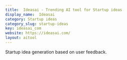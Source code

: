 ```yaml
---
title:  Ideasai - Trending AI tool for Startup ideas
display_name:  Ideasai
category: Startup ideas
category_slug: startup-ideas
key: ideasai_com
website: https://ideasai.com/
layout: aitool
---
```


Startup idea generation based on user feedback.
